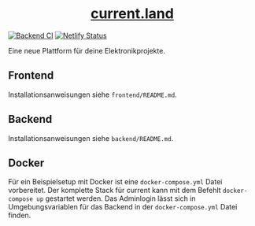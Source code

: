 <h1 align="center"><a href="https://current.land" target="_blank" noopener>current.land</a></h1>

[![Backend CI](https://github.com/SkyGuardian42/current/actions/workflows/backend.yml/badge.svg)](https://github.com/SkyGuardian42/current/actions/workflows/backend.yml) [![Netlify Status](https://api.netlify.com/api/v1/badges/e3ac4634-1f6a-4c4f-a25e-5b4a099608e1/deploy-status)](https://app.netlify.com/sites/maltsme/deploys)

Eine neue Plattform für deine Elektronikprojekte.

## Frontend 
Installationsanweisungen siehe `frontend/README.md`.

## Backend 

Installationsanweisungen siehe `backend/README.md`.

## Docker

Für ein Beispielsetup mit Docker ist eine `docker-compose.yml` Datei vorbereitet. Der komplette Stack für current kann mit dem Befehlt `docker-compose up` gestartet werden. Das Adminlogin lässt sich in Umgebungsvariablen für das Backend in der `docker-compose.yml` Datei finden.